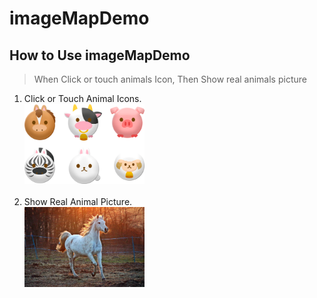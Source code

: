 # imageMapDemo
## How to Use imageMapDemo

> When Click or touch animals Icon, Then Show real animals picture   

1. Click or Touch Animal Icons.   
<img src="/img/animal.png" width="40%"></img>
<br/><br/>
2. Show Real Animal Picture.   
<img src="/img/horse.jpg" width="40%"></img>